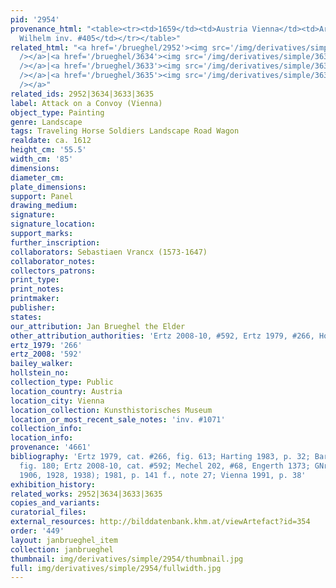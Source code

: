 ```yaml
---
pid: '2954'
provenance_html: "<table><tr><td>1659</td><td>Austria Vienna</td><td>Archduke Leopold
  Wilhelm inv. #405</td></tr></table>"
related_html: "<a href='/brueghel/2952'><img src='/img/derivatives/simple/2952/thumbnail.jpg'
  /></a>|<a href='/brueghel/3634'><img src='/img/derivatives/simple/3634/thumbnail.jpg'
  /></a>|<a href='/brueghel/3633'><img src='/img/derivatives/simple/3633/thumbnail.jpg'
  /></a>|<a href='/brueghel/3635'><img src='/img/derivatives/simple/3635/thumbnail.jpg'
  /></a>"
related_ids: 2952|3634|3633|3635
label: Attack on a Convoy (Vienna)
object_type: Painting
genre: Landscape
tags: Traveling Horse Soldiers Landscape Road Wagon
realdate: ca. 1612
height_cm: '55.5'
width_cm: '85'
dimensions:
diameter_cm:
plate_dimensions:
support: Panel
drawing_medium:
signature:
signature_location:
support_marks:
further_inscription:
collaborators: Sebastiaen Vrancx (1573-1647)
collaborator_notes:
collectors_patrons:
print_type:
print_notes:
printmaker:
publisher:
states:
our_attribution: Jan Brueghel the Elder
other_attribution_authorities: 'Ertz 2008-10, #592, Ertz 1979, #266, Honig database'
ertz_1979: '266'
ertz_2008: '592'
bailey_walker:
hollstein_no:
collection_type: Public
location_country: Austria
location_city: Vienna
location_collection: Kunsthistorisches Museum
location_or_most_recent_sale_notes: 'inv. #1071'
collection_info:
location_info:
provenance: '4661'
bibliography: 'Ertz 1979, cat. #266, fig. 613; Harting 1983, p. 32; Bartilla 1999/2000,
  fig. 180; Ertz 2008-10, cat. #592; Mechel 202, #68, Engerth 1373; GNr. 966 (cat.
  1906, 1928, 1938); 1981, p. 141 f., note 27; Vienna 1991, p. 38'
exhibition_history:
related_works: 2952|3634|3633|3635
copies_and_variants:
curatorial_files:
external_resources: http://bilddatenbank.khm.at/viewArtefact?id=354
order: '449'
layout: janbrueghel_item
collection: janbrueghel
thumbnail: img/derivatives/simple/2954/thumbnail.jpg
full: img/derivatives/simple/2954/fullwidth.jpg
---
```

